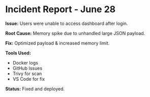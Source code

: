 # Incident Report - June 28

**Issue:** Users were unable to access dashboard after login.

**Root Cause:** Memory spike due to unhandled large JSON payload.

**Fix:** Optimized payload & increased memory limit.

**Tools Used:**
- Docker logs
- GitHub Issues
- Trivy for scan
- VS Code for fix

**Status:** Fixed and deployed.
